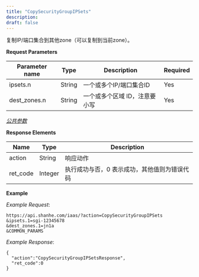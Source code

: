 ```yaml
---
title: "CopySecurityGroupIPSets"
description: 
draft: false
---
```




复制IP/端口集合到其他zone（可以复制到当前zone）。

**Request Parameters**

| Parameter name | Type | Description | Required |
| --- | --- | --- | --- |
| ipsets.n | String | 一个或多个IP/端口集合ID | Yes |
| dest_zones.n | String | 一个或多个区域 ID，注意要小写 | Yes |

[_公共参数_](../../../parameters/)

**Response Elements**

| Name | Type | Description |
| --- | --- | --- |
| action | String | 响应动作 |
| ret_code | Integer | 执行成功与否，0 表示成功，其他值则为错误代码 |

**Example**

_Example Request_:

```
https://api.shanhe.com/iaas/?action=CopySecurityGroupIPSets
&ipsets.1=sgi-12345678
&dest_zones.1=jn1a
&COMMON_PARAMS
```

_Example Response_:

```
{
  "action":"CopySecurityGroupIPSetsResponse",
  "ret_code":0
}
```
